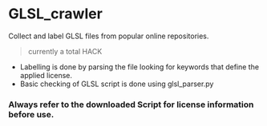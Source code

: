 # GLSL_crawler
Collect and label GLSL files from popular online repositories. 
> currently a total HACK

* Labelling is done by parsing the file looking for keywords that define the applied license.
* Basic checking of GLSL script is done using glsl_parser.py

### Always refer to the downloaded Script for license information before use.